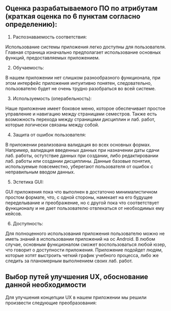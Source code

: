 ## Оценка разрабатываемого ПО по атрибутам (краткая оценка по 6 пунктам согласно  определению):

1. Распознаваемость  соответствия:

Использование системы приложения легко доступны для пользователя. Главная страница изначально предполагает использование основных 
функций, предоставляемых приложением.

2. Обучаемость:

В нашем приложении нет слишком разнообразного функционала, при этом интерфейс приложения интуитивно понятен, 
следовательно, пользователю будет не очень трудно разобраться во всей системе.

3. Используемость  (операбельность):

Наше приложение имеет боковое меню, 
которое обеспечивает простое управление и навигацию между страницами семестров. Также есть возможность перехода между страницами дисциплин и лаб. работ, которые логически связаны между собой.

4. Защита от ошибок  пользователя:

В приложении реализована валидация во всех основных формах. 
Например, валидация введенных данных при назначении даты сдачи лаб. работы, остутствие данных при создании, 
либо редактировании лаб. работы или создании дисциплины. Данные базовые понятия, используемые повсеместно, 
уберегают пользователя от ошибок с неправильным вводом данных.

5. Эстетика  GUI:

GUI приложения пока что выполнен в достаточно минималистичном простом формате, что, с одной стороны, 
намекает на его будущее переделывание и преображение, 
но с другой пока что соответствует функционалу и не дает пользователю отвлекаться от необходимых ему кейсов.

6. Доступность:

Для полноценного использования приложения пользователю можно не иметь знаний в использовании приложений на ос Android. 
В любом случае, основным функционалом сможет воспользоваться любой юзер, что говорит о доступности приложения. 
Приложение подойдет людям, которые хотят выстроить четкий график учебного процесса, 
либо же следить за планомерным выполнением своих лаб. работ.

## Выбор путей улучшения UX, обоснование данной необходимости

Для улучшения концепции UX в нашем приложении мы решили произвести следующие преобразования:

